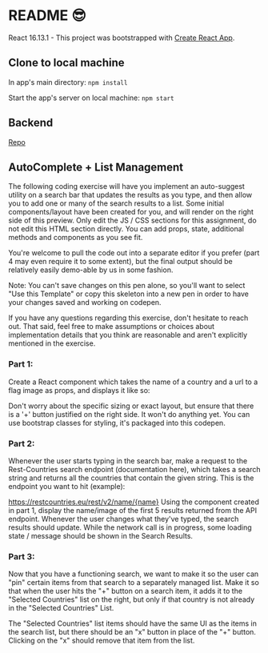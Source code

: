 # README 😎

React 16.13.1 - This project was bootstrapped with [Create React App](https://github.com/facebook/create-react-app).

## Clone to local machine

In app's main directory:
```npm install```

Start the app's server on local machine:
```npm start```

## Backend

[Repo](https://github.com/lgm527/admithub_search_api)

## AutoComplete + List Management
The following coding exercise will have you implement an auto-suggest utility on a search bar that updates the results as you type, and then allow you to add one or many of the search results to a list. Some initial components/layout have been created for you, and will render on the right side of this preview. Only edit the JS / CSS sections for this assignment, do not edit this HTML section directly. You can add props, state, additional methods and components as you see fit.

You're welcome to pull the code out into a separate editor if you prefer (part 4 may even require it to some extent), but the final output should be relatively easily demo-able by us in some fashion.

Note: You can't save changes on this pen alone, so you'll want to select "Use this Template" or copy this skeleton into a new pen in order to have your changes saved and working on codepen.

If you have any questions regarding this exercise, don't hesitate to reach out. That said, feel free to make assumptions or choices about implementation details that you think are reasonable and aren't explicitly mentioned in the exercise.

### Part 1:
Create a React component <CountryListItem /> which takes the name of a country and a url to a flag image as props, and displays it like so:


Don't worry about the specific sizing or exact layout, but ensure that there is a '+' button justified on the right side. It won't do anything yet. You can use bootstrap classes for styling, it's packaged into this codepen.

### Part 2:
Whenever the user starts typing in the search bar, make a request to the Rest-Countries search endpoint (documentation here), which takes a search string and returns all the countries that contain the given string. This is the endpoint you want to hit (example):

https://restcountries.eu/rest/v2/name/{name}
Using the component created in part 1, display the name/image of the first 5 results returned from the API endpoint. Whenever the user changes what they've typed, the search results should update. While the network call is in progress, some loading state / message should be shown in the Search Results.

### Part 3:
Now that you have a functioning search, we want to make it so the user can "pin" certain items from that search to a separately managed list. Make it so that when the user hits the "+" button on a search item, it adds it to the "Selected Countries" list on the right, but only if that country is not already in the "Selected Countries" List.

The "Selected Countries" list items should have the same UI as the items in the search list, but there should be an "x" button in place of the "+" button. Clicking on the "x" should remove that item from the list.
